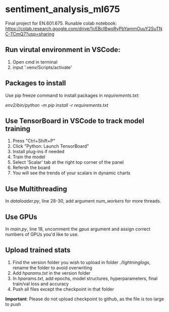 # sentiment_analysis_ml675
Final project for EN.601.675. 
Runable colab notebook: https://colab.research.google.com/drive/1cEBcIBwoRyPbYammOuuY2SuTNC-TCmQ7?usp=sharing


## Run virutal environment in VSCode:
1. Open cmd in terminal
2. input '.venv/Scripts/activate'


## Packages to install
Use pip freeze command to install packages in *requirements.txt*:

*env2/bin/python -m pip install -r requirements.txt*


## Use TensorBoard in VSCode to track model training
1. Press "Ctrl+Shift+P"
2. Click "Python: Launch TensorBoard"
3. Install plug-ins if needed
4. Train the model
5. Select 'Scalar' tab at the right top corner of the panel
6. Refersh the board
7. You will see the trends of your scalars in dynamic charts


## Use Multithreading
In *dataloader.py*, line 28-30, add argument *num_workers* for more threads.


## Use GPUs
In *main.py*, line 18, uncomment the *gpus* argument and assign correct numbers of GPUs you'd like to use.

## Upload trained stats
1. Find the version folder you wish to upload in folder *./lightninglogs*, rename the folder to avoid overwriting
2. Add *hparams.txt* in the version folder
3. In *hparams.txt*, add epochs, model structures, hyperparameters, final train/val loss and accuracy
4. Push all files except the checkpoint in that folder

**Important**: Please do not upload checkpoint to github, as the file is too large to push

